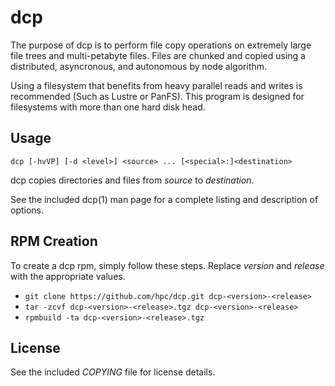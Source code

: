 dcp
===
The purpose of dcp is to perform file copy operations on extremely large file
trees and multi-petabyte files. Files are chunked and copied using a
distributed, asyncronous, and autonomous by node algorithm.

Using a filesystem that benefits from heavy parallel reads and writes is
recommended (Such as Lustre or PanFS). This program is designed for
filesystems with more than one hard disk head.

Usage
-----

```dcp [-hvVP] [-d <level>] <source> ... [<special>:]<destination>```

dcp copies directories and files from *source* to *destination*.

See the included dcp(1) man page for a complete listing and description of
options.

RPM Creation
------------
To create a dcp rpm, simply follow these steps. Replace *version* and
*release* with the appropriate values.

* ```git clone https://github.com/hpc/dcp.git dcp-<version>-<release>```
* ```tar -zcvf dcp-<version>-<release>.tgz dcp-<version>-<release>```
* ```rpmbuild -ta dcp-<version>-<release>.tgz```

License
-------
See the included *COPYING* file for license details.
